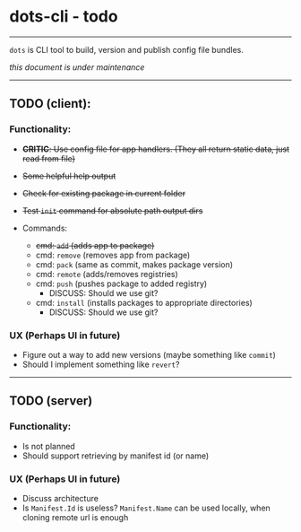 # dots-cli - todo
___
`dots` is CLI tool to build, version and publish config file bundles.

_this document is under maintenance_

___
## TODO (client):
### Functionality:
- ~~__CRITIC__: Use config file for app handlers. (They all return static data, just read from file)~~
- ~~Some helpful help output~~
- ~~Check for existing package in current folder~~
- ~~Test `init` command for absolute path output dirs~~

- Commands:
    - ~~cmd: `add` (adds app to package)~~
    - cmd: `remove` (removes app from package)
    - cmd: `pack` (same as commit, makes package version)
    - cmd: `remote` (adds/removes registries)
    - cmd: `push` (pushes package to added registry)
      - DISCUSS: Should we use git?
    - cmd: `install` (installs packages to appropriate directories)
      - DISCUSS: Should we use git?

### UX (Perhaps UI in future)
- Figure out a way to add new versions (maybe something like `commit`)
- Should I implement something like `revert`?

___
## TODO (server)
### Functionality:
- Is not planned
- Should support retrieving by manifest id (or name)

### UX (Perhaps UI in future)
- Discuss architecture
- Is `Manifest.Id` is useless? `Manifest.Name` can be used locally, when cloning remote url is enough